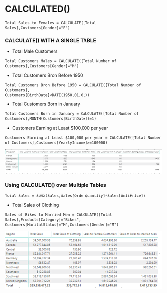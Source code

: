 # CALCULATED\(\)

```text
Total Sales to Females = CALCULATE([Total Sales],Customers[Gender]="F")
```

### CALCULATE\(\) WITH A SINGLE TABLE

* Total Male Customers

```text
Total Customers Males = CALCULATE([Total Number of Customers],Customers[Gender]="M")
```

* Total Customers Bron Before 1950

```text
Total Customers Bron Before 1950 = CALCULATE([Total Number of Customers],
Customers[BirthDate]<DATE(1950,01,01))
```

* Total Customers Born in January

```text
Total Customers Born in January = CALCULATE([Total Number of Customers],MONTH(Customers[BirthDate])=1)
```

* Customers Earning at Least $100,000 per year

```text
Customers Earning at Least $100,000 per year = CALCULATE([Total Number of Customers],Customers[YearlyIncome]>=100000)
```

![](.gitbook/assets/image%20%2828%29.png)

### Using CALCULATE\(\) over Multiple Tables

```text
Total Sales = SUMX(Sales,Sales[OrderQuantity]*Sales[UnitPrice])
```

* Total Sales of Clothing

```text
Sales of Bikes to Married Men = CALCULATE([Total Sales],Products[Category]="Bikes",
Customers[MaritalStatus]="M",Customers[Gender]="M")
```

![](.gitbook/assets/image%20%287%29.png)



